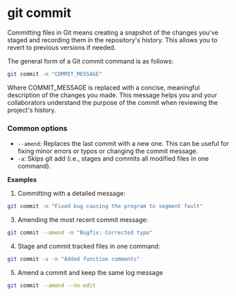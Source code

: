 # git commit

Committing files in Git means creating a snapshot of the changes you've staged and recording them in the repository's history. This allows you to revert to previous versions if needed.

The general form of a Git commit command is as follows:

```bash
git commit -m "COMMIT_MESSAGE"
```

Where COMMIT\_MESSAGE is replaced with a concise, meaningful description of the changes you made. This message helps you and your collaborators understand the purpose of the commit when reviewing the project's history.

### Common options

* `--amend`: Replaces the last commit with a new one. This can be useful for fixing minor errors or typos or changing the commit message.
* `-a`: Skips git add (i.e., stages and commits all modified files in one command).&#x20;

**Examples**

1. Committing with a detailed message:

```bash
git commit -m "Fixed bug causing the program to segment fault"
```

3. Amending the most recent commit message:

```bash
git commit --amend -m "Bugfix: Corrected typo"
```

4. Stage and commit tracked files in one command:&#x20;

```bash
git commit -a -m "Added function comments"
```

5. Amend a commit and keep the same log message

```bash
git commit --amend --no-edit
```
